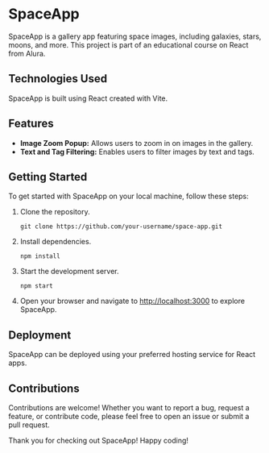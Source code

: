 <h1>SpaceApp</h1>

<p>SpaceApp is a gallery app featuring space images, including galaxies, stars, moons, and more. This project is part of an educational course on React from Alura.</p>

<h2>Technologies Used</h2>

<p>SpaceApp is built using React created with Vite.</p>

<h2>Features</h2>

<ul>
  <li><strong>Image Zoom Popup:</strong> Allows users to zoom in on images in the gallery.</li>
  <li><strong>Text and Tag Filtering:</strong> Enables users to filter images by text and tags.</li>
</ul>

<h2>Getting Started</h2>

<p>To get started with SpaceApp on your local machine, follow these steps:</p>

<ol>
  <li>Clone the repository.</li>
  <pre><code>git clone https://github.com/your-username/space-app.git</code></pre>
  <li>Install dependencies.</li>
  <pre><code>npm install</code></pre>
  <li>Start the development server.</li>
  <pre><code>npm start</code></pre>
  <li>Open your browser and navigate to <a href="http://localhost:3000">http://localhost:3000</a> to explore SpaceApp.</li>
</ol>

<h2>Deployment</h2>

<p>SpaceApp can be deployed using your preferred hosting service for React apps.</p>

<h2>Contributions</h2>

<p>Contributions are welcome! Whether you want to report a bug, request a feature, or contribute code, please feel free to open an issue or submit a pull request.</p>

<p>Thank you for checking out SpaceApp! Happy coding!</p>
